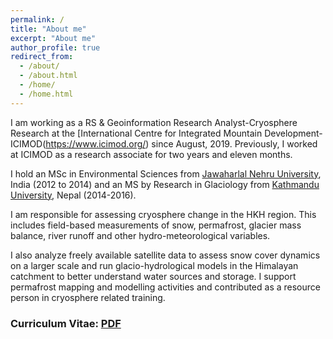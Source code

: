 ```yaml
---
permalink: /
title: "About me"
excerpt: "About me"
author_profile: true
redirect_from: 
  - /about/
  - /about.html
  - /home/
  - /home.html
---
```


I am working as a RS & Geoinformation Research Analyst-Cryosphere Research at the [International Centre for Integrated Mountain Development-ICIMOD(https://www.icimod.org/) since August, 2019. Previously, I worked at ICIMOD as a research associate for two years and eleven months.

I hold an MSc in Environmental Sciences from [Jawaharlal Nehru University](https://www.jnu.ac.in/main/), India (2012 to 2014) and an MS by Research in Glaciology from [Kathmandu University](https://ku.edu.np/), Nepal (2014-2016).

I am responsible for assessing cryosphere change in the HKH region. This includes field-based measurements of snow, permafrost, glacier mass balance, river runoff and other hydro-meteorological variables. 

I also analyze freely available satellite data to assess snow cover dynamics on a larger scale and run glacio-hydrological models in the Himalayan catchment to better understand water sources and storage. I support permafrost mapping and modelling activities and contributed as a resource person in cryosphere related training.

### Curriculum Vitae: [PDF](https://amrit-thapa-2044.github.io/files/amrit_thapa_CV_AUG_2022.pdf) ###

